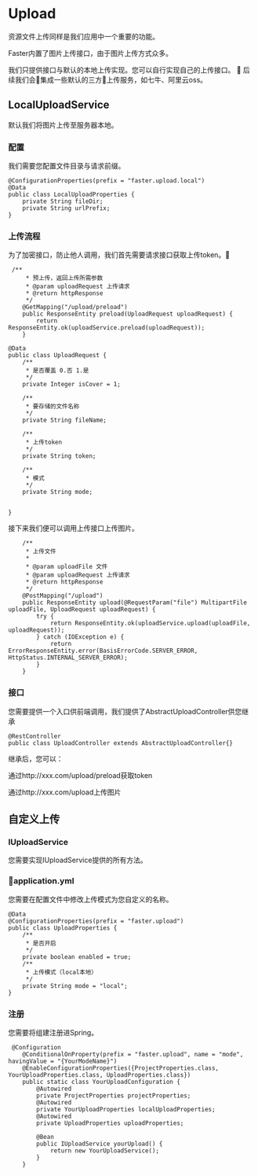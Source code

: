 # Upload

资源文件上传同样是我们应用中一个重要的功能。

Faster内置了图片上传接口，由于图片上传方式众多。

我们只提供接口与默认的本地上传实现。您可以自行实现自己的上传接口。

后续我们会集成一些默认的三方上传服务，如七牛、阿里云oss。

## LocalUploadService
默认我们将图片上传至服务器本地。

### 配置


我们需要您配置文件目录与请求前缀。

```
@ConfigurationProperties(prefix = "faster.upload.local")
@Data
public class LocalUploadProperties {
    private String fileDir;
    private String urlPrefix;
}

```

### 上传流程

为了加密接口，防止他人调用，我们首先需要请求接口获取上传token。

```
 /**
     * 预上传，返回上传所需参数
     * @param uploadRequest 上传请求
     * @return httpResponse
     */
    @GetMapping("/upload/preload")
    public ResponseEntity preload(UploadRequest uploadRequest) {
        return ResponseEntity.ok(uploadService.preload(uploadRequest));
    }
```

```
@Data
public class UploadRequest {
    /**
     * 是否覆盖 0.否 1.是
     */
    private Integer isCover = 1;

    /**
     * 要存储的文件名称
     */
    private String fileName;

    /**
     * 上传token
     */
    private String token;

    /**
     * 模式
     */
    private String mode;


}

```

接下来我们便可以调用上传接口上传图片。


```
    /**
     * 上传文件
     *
     * @param uploadFile 文件
     * @param uploadRequest 上传请求
     * @return httpResponse
     */
    @PostMapping("/upload")
    public ResponseEntity upload(@RequestParam("file") MultipartFile uploadFile, UploadRequest uploadRequest) {
        try {
            return ResponseEntity.ok(uploadService.upload(uploadFile, uploadRequest));
        } catch (IOException e) {
            return ErrorResponseEntity.error(BasisErrorCode.SERVER_ERROR, HttpStatus.INTERNAL_SERVER_ERROR);
        }
    }
```

### 接口

您需要提供一个入口供前端调用，我们提供了AbstractUploadController供您继承

```
@RestController
public class UploadController extends AbstractUploadController{}
```

继承后，您可以：

通过http://xxx.com/upload/preload获取token

通过http://xxx.com/upload上传图片


## 自定义上传

### IUploadService

您需要实现IUploadService提供的所有方法。

### application.yml

您需要在配置文件中修改上传模式为您自定义的名称。

```
@Data
@ConfigurationProperties(prefix = "faster.upload")
public class UploadProperties {
    /**
     * 是否开启
     */
    private boolean enabled = true;
    /**
     * 上传模式（local本地）
     */
    private String mode = "local";
}

```

### 注册

您需要将组建注册进Spring。

```
 @Configuration
    @ConditionalOnProperty(prefix = "faster.upload", name = "mode", havingValue = "{YourModeName}")
    @EnableConfigurationProperties({ProjectProperties.class, YourUploadProperties.class, UploadProperties.class})
    public static class YourUploadConfiguration {
        @Autowired
        private ProjectProperties projectProperties;
        @Autowired
        private YourUploadProperties localUploadProperties;
        @Autowired
        private UploadProperties uploadProperties;

        @Bean
        public IUploadService yourUpload() {
            return new YourUploadService();
        }
    }
```